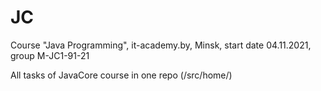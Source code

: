 # JC
Course "Java Programming", it-academy.by, Minsk, start date 04.11.2021, group M-JC1-91-21

All tasks of JavaCore course in one repo (/src/home/)
